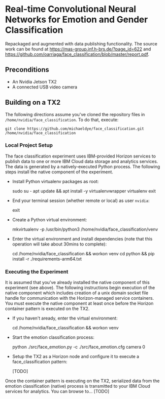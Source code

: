 # Real-time Convolutional Neural Networks for Emotion and Gender Classification

Repackaged and augmented with data publishing functionality. The source work can be found at https://mas-group.inf.h-brs.de/?page_id=622 and https://github.com/oarriaga/face_classification/blob/master/report.pdf.

## Preconditions

* An Nvidia Jetson TX2
* A connected USB video camera

## Building on a TX2

The following directions assume you've cloned the repository files in `/home/nvidia/face_classification`. To do that, execute:

    git clone https://github.com/michaeldye/face_classification.git /home/nvidia/face_classification

### Local Project Setup

The face classification experiment uses IBM-provided Horizon services to publish data to one or more IBM Cloud data storage and analytics services. The data is generated by a natively-executed Python process. The following steps install the native component of the experiment.

* Install Python virtualenv packages as root:

    sudo su -
    apt update && apt install -y virtualenvwrapper virtualenv
    exit

* End your terminal session (whether remote or local) as user `nvidia`:

    exit

* Create a Python virtual environment:

    mkvirtualenv -p /usr/bin/python3 /home/nvidia/face_classification/venv

* Enter the virtual environment and install dependencies (note that this operation will take about 30mins to complete):

    cd /home/nvidia/face_classification && workon venv
    cd python && pip install -r ./requirements-arm64.txt

### Executing the Experiment

It is assumed that you've already installed the native component of this experiment (see above). The following instructions begin execution of the native component which includes creation of a unix domain socket file handle for communication with the Horizon-managed service containers. You must execute the native component at least once before the Horizon container pattern is executed on the TX2.

* If you haven't aready, enter the virtual environment:

    cd /home/nvidia/face_classification && workon venv

* Start the emotion classification process:

    python ./src/face_emotion.py -c ./src/face_emotion.cfg camera 0

* Setup the TX2 as a Horizon node and configure it to execute a face_classification pattern:

    [TODO]

Once the container pattern is executing on the TX2, serialized data from the emotion classification (native) process is transmitted to your IBM Cloud services for analytics. You can browse to... [TODO]
